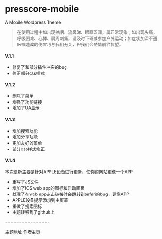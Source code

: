 presscore-mobile
================

A Mobile Wordpress Theme

<blockquote>在使用过程中如出现抽咽、流鼻涕、眼眶湿润，属正常现象；如出现头痛，呼吸困难、心悸、肩周刺痛，请及时下班或参加户外运动；如症状加深不遵医嘱造成的伤害均与我们无关，但我们会酌情前往探望。</blockquote>
<h4>V.1.1</h4>
<ul>
	<li>修复了和部分插件冲突的bug</li>
	<li>修正部分css样式</li>
</ul>
<h4>V.1.2</h4>
<ul>
	<li>删除了菜单</li>
	<li>增强了功能链接</li>
	<li>增加了UA显示</li>
</ul>
<h4>V.1.3</h4>
<ul>
	<li>增加搜索功能</li>
	<li>增加分享功能</li>
	<li>更加友好的菜单</li>
<li>部分css样式修正</li>
</ul>
<h4>V.1.4</h4>
本次更新主要是针对APPLE设备进行更新，使你的网站更像一个APP
<ul>
	<li>重写了JS文件</li>
	<li>增加了IOS web app的图标和启动画面</li>
	<li>处理了在web app点击链接时会跳转到safari的bug，更像APP</li>
<li>APPLE设备提示添加到主屏幕</li>
<li>重做了搜索图标</li>
<li>主题转移到了github上</li>
</ul>

================

<a href="http://fatesinger.com/3077.html"  target="_blank">主题地址</a>  <a href="http://fatesinger.com/"  target="_blank">作者主页</a>

